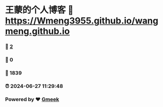 # 王蒙的个人博客 :link: https://Wmeng3955.github.io/wangmeng.github.io 
### :page_facing_up: [2](https://Wmeng3955.github.io/wangmeng.github.io/tag.html) 
### :speech_balloon: 0 
### :hibiscus: 1839 
### :alarm_clock: 2024-06-27 11:29:48 
### Powered by :heart: [Gmeek](https://github.com/Meekdai/Gmeek)
